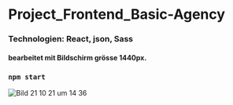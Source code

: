 # Project_Frontend_Basic-Agency


### Technologien: React, json, Sass
#### bearbeitet mit Bildschirm grösse 1440px.





### `npm start`

![Bild 21 10 21 um 14 36](https://user-images.githubusercontent.com/79414990/138278488-bec97171-33fb-4b8c-810b-beb036ceca49.jpg)
